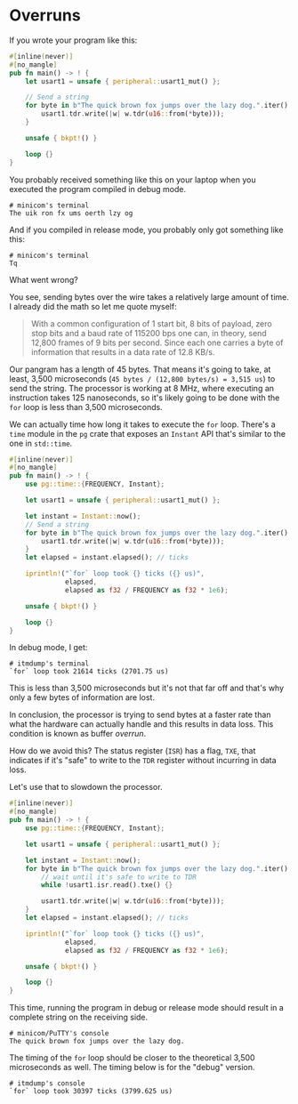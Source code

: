 # Overruns

If you wrote your program like this:

``` rust
#[inline(never)]
#[no_mangle]
pub fn main() -> ! {
    let usart1 = unsafe { peripheral::usart1_mut() };

    // Send a string
    for byte in b"The quick brown fox jumps over the lazy dog.".iter() {
        usart1.tdr.write(|w| w.tdr(u16::from(*byte)));
    }

    unsafe { bkpt!() }

    loop {}
}
```

You probably received something like this on your laptop when you executed the
program compiled in debug mode.

```
# minicom's terminal
The uik ron fx ums oerth lzy og
```

And if you compiled in release mode, you probably only got something like this:

```
# minicom's terminal
Tq
```

What went wrong?

You see, sending bytes over the wire takes a relatively large amount of time. I
already did the math so let me quote myself:

> With a common configuration of 1 start bit, 8 bits of payload, zero stop bits
> and a baud rate of 115200 bps one can, in theory, send 12,800 frames of 9 bits
> per second. Since each one carries a byte of information that results in a
> data rate of 12.8 KB/s.

Our pangram has a length of 45 bytes. That means it's going to take, at least,
3,500 microseconds (`45 bytes / (12,800 bytes/s) = 3,515 us`) to send the
string. The processor is working at 8 MHz, where executing an instruction takes
125 nanoseconds, so it's likely going to be done with the `for` loop is less
than 3,500 microseconds.

We can actually time how long it takes to execute the `for` loop. There's a
`time` module in the `pg` crate that exposes an `Instant` API that's similar to
the one in `std::time`.

``` rust
#[inline(never)]
#[no_mangle]
pub fn main() -> ! {
    use pg::time::{FREQUENCY, Instant};

    let usart1 = unsafe { peripheral::usart1_mut() };

    let instant = Instant::now();
    // Send a string
    for byte in b"The quick brown fox jumps over the lazy dog.".iter() {
        usart1.tdr.write(|w| w.tdr(u16::from(*byte)));
    }
    let elapsed = instant.elapsed(); // ticks

    iprintln!("`for` loop took {} ticks ({} us)",
              elapsed,
              elapsed as f32 / FREQUENCY as f32 * 1e6);

    unsafe { bkpt!() }

    loop {}
}
```

In debug mode, I get:

```
# itmdump's terminal
`for` loop took 21614 ticks (2701.75 us)
```

This is less than 3,500 microseconds but it's not that far off and that's why
only a few bytes of information are lost.

In conclusion, the processor is trying to send bytes at a faster rate than what
the hardware can actually handle and this results in data loss. This condition
is known as buffer *overrun*.

How do we avoid this? The status register (`ISR`) has a flag, `TXE`, that
indicates if it's "safe" to write to the `TDR` register without incurring in
data loss.

Let's use that to slowdown the processor.

``` rust
#[inline(never)]
#[no_mangle]
pub fn main() -> ! {
    use pg::time::{FREQUENCY, Instant};

    let usart1 = unsafe { peripheral::usart1_mut() };

    let instant = Instant::now();
    for byte in b"The quick brown fox jumps over the lazy dog.".iter() {
        // wait until it's safe to write to TDR
        while !usart1.isr.read().txe() {}

        usart1.tdr.write(|w| w.tdr(u16::from(*byte)));
    }
    let elapsed = instant.elapsed(); // ticks

    iprintln!("`for` loop took {} ticks ({} us)",
              elapsed,
              elapsed as f32 / FREQUENCY as f32 * 1e6);

    unsafe { bkpt!() }

    loop {}
}
```

This time, running the program in debug or release mode should result in a
complete string on the receiving side.

```
# minicom/PuTTY's console
The quick brown fox jumps over the lazy dog.
```

The timing of the `for` loop should be closer to the theoretical 3,500
microseconds as well. The timing below is for the "debug" version.

```
# itmdump's console
`for` loop took 30397 ticks (3799.625 us)
```
